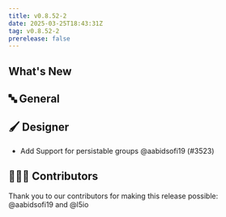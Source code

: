 ```yaml
---
title: v0.8.52-2
date: 2025-03-25T18:43:31Z
tag: v0.8.52-2
prerelease: false
---
```


## What's New
## 🔤 General
## 🖌️ Designer

- Add Support for persistable groups @aabidsofi19 (#3523)

## 👨🏽‍💻 Contributors

Thank you to our contributors for making this release possible:
@aabidsofi19 and @l5io

